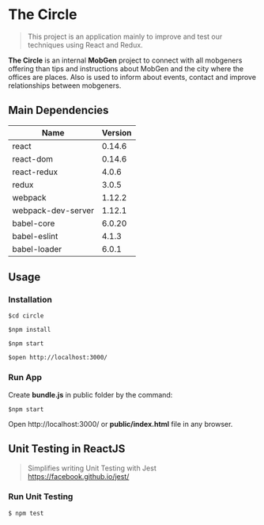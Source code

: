 # The Circle
> This project is an application mainly to improve and test our techniques using React and Redux.

**The Circle** is an internal **MobGen** project to connect with all mobgeners offering than tips and instructions about MobGen and the city where the offices are places.
Also is used to inform about events, contact and improve relationships between mobgeners.

## Main Dependencies

| Name  | Version |
| ------------- | ------------- |
| react  | 0.14.6  |
| react-dom  |  0.14.6  |
| react-redux  |  4.0.6  |
| redux  |  3.0.5  |
| webpack  |  1.12.2  |
| webpack-dev-server  |  1.12.1  |
| babel-core  |  6.0.20  |
| babel-eslint  |  4.1.3  |
| babel-loader  |  6.0.1  |

## Usage

### Installation

```
$cd circle  

$npm install

$npm start

$open http://localhost:3000/
```

### Run App

Create <b>bundle.js</b> in public folder by the command:
```
$npm start
```

Open http://localhost:3000/ or <b>public/index.html</b> file in any browser.

## Unit Testing in ReactJS
> Simplifies writing Unit Testing with Jest https://facebook.github.io/jest/

### Run Unit Testing

```
$ npm test
```
